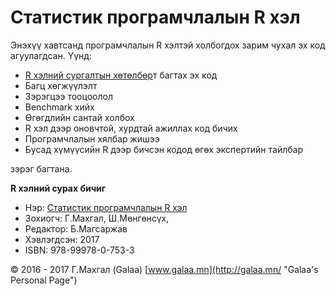# Статистик програмчлалын R хэл

Энэхүү хавтсанд програмчлалын R хэлтэй холбогдох зарим чухал эх код агуулагдсан. Үүнд:

* [R хэлний сургалтын хөтөлбөр](http://magadlal.mn/r_language.html)т багтах эх код
* Багц хөгжүүлэлт
* Зэрэгцээ тооцоолол
* Benchmark хийх
* Өгөгдлийн сантай холбох
* R хэл дээр оновчтой, хурдтай ажиллах код бичих
* Програмчлалын хялбар жишээ
* Бусад хүмүүсийн R дээр бичсэн кодод өгөх экспертийн тайлбар

зэрэг багтана.

**R хэлний сурах бичиг**

* Нэр: [Статистик програмчлалын R хэл](http://magadlal.mn/books/id-2.html)
* Зохиогч: Г.Махгал, Ш.Мөнгөнсүх, 
* Редактор: Б.Магсаржав
* Хэвлэгдсэн: 2017
* ISBN: 978-99978-0-753-3

© 2016 - 2017 Г.Махгал (Galaa) [www.galaa.mn](http://galaa.mn/ "Galaa's Personal Page")

